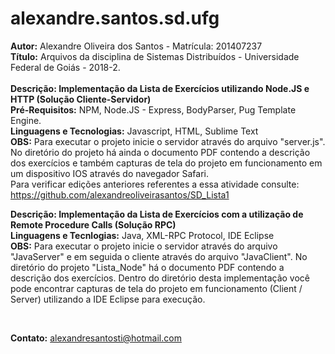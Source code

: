 # alexandre.santos.sd.ufg

<strong>Autor:</strong> Alexandre Oliveira dos Santos - Matrícula: 201407237 <br>
<strong>Título:</strong> Arquivos da disciplina de Sistemas Distribuídos - Universidade Federal de Goiás - 2018-2. <br><br>
<strong>Descrição: Implementação da Lista de Exercícios utilizando Node.JS e HTTP (Solução Cliente-Servidor)</strong><br>
<strong>Pré-Requisitos:</strong> NPM, Node.JS - Express, BodyParser, Pug Template Engine.<br>
<strong>Linguagens e Tecnologias:</strong> Javascript, HTML, Sublime Text<br>
<strong>OBS:</strong> Para executar o projeto inicie o servidor através do arquivo "server.js". No diretório do projeto 
há ainda o documento PDF contendo a descrição dos exercícios e também capturas de tela do projeto em funcionamento
em um dispositivo IOS através do navegador Safari.<br> Para verificar edições anteriores referentes a essa atividade consulte: https://github.com/alexandreoliveirasantos/SD_Lista1

<strong>Descrição: Implementação da Lista de Exercícios com a utilização de Remote Procedure Calls (Solução RPC)</strong><br>
<strong>Linguagens e Tecnlogias:</strong> Java, XML-RPC Protocol, IDE Eclipse<br>
<strong>OBS:</strong> Para executar o projeto inicie o servidor através do arquivo "JavaServer" e em seguida o cliente através do arquivo "JavaClient". No diretório do projeto 
"Lista_Node" há o documento PDF contendo a descrição dos exercícios. Dentro do diretório desta implementação você pode encontrar capturas de tela do projeto em funcionamento (Client / Server) utilizando a IDE Eclipse para execução.

<br>

<strong>Contato:</strong> alexandresantosti@hotmail.com
